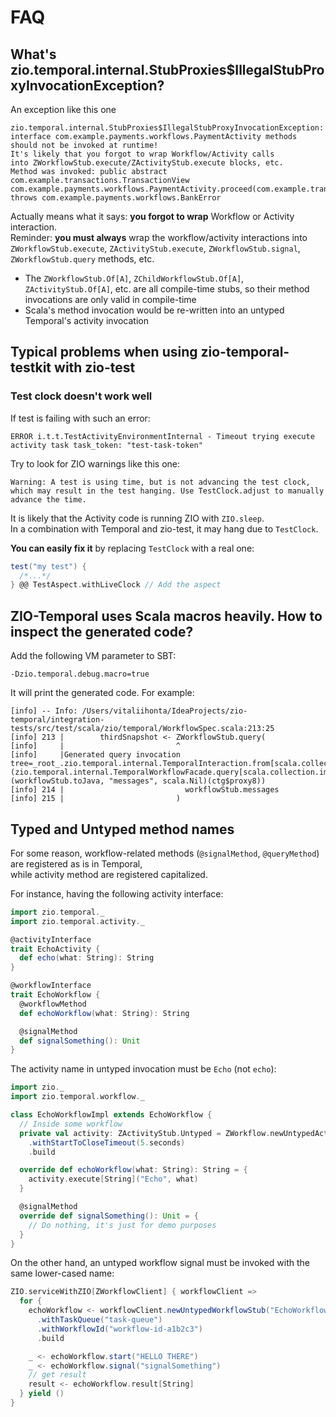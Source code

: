 # FAQ

<head>
  <meta charset="UTF-8" />
  <meta name="description" content="ZIO Temporal FAQ" />
  <meta name="keywords" content="ZIO Temporal FAQ, ZIO Temporal troubleshooting" />
</head>

## What's zio.temporal.internal.StubProxies$IllegalStubProxyInvocationException?

An exception like this one
```
zio.temporal.internal.StubProxies$IllegalStubProxyInvocationException: interface com.example.payments.workflows.PaymentActivity methods should not be invoked at runtime!
It's likely that you forgot to wrap Workflow/Activity calls
into ZWorkflowStub.execute/ZActivityStub.execute blocks, etc.
Method was invoked: public abstract com.example.transactions.TransactionView com.example.payments.workflows.PaymentActivity.proceed(com.example.transactions.ProceedTransactionCommand) throws com.example.payments.workflows.BankError
```
Actually means what it says: **you forgot to wrap** Workflow or Activity interaction.  
Reminder: **you must always** wrap the workflow/activity interactions into `ZWorkflowStub.execute`, `ZActivityStub.execute`, `ZWorkflowStub.signal`, `ZWorkflowStub.query` methods, etc.
- The `ZWorkflowStub.Of[A]`, `ZChildWorkflowStub.Of[A]`, `ZActivityStub.Of[A]`, etc. are all compile-time stubs, so their method invocations are only valid in compile-time
- Scala's method invocation would be re-written into an untyped Temporal's activity invocation


## Typical problems when using zio-temporal-testkit with zio-test

### Test clock doesn't work well

If test is failing with such an error:

```
ERROR i.t.t.TestActivityEnvironmentInternal - Timeout trying execute activity task task_token: "test-task-token"
```

Try to look for ZIO warnings like this one:

```
Warning: A test is using time, but is not advancing the test clock, which may result in the test hanging. Use TestClock.adjust to manually advance the time.
```

It is likely that the Activity code is running ZIO with `ZIO.sleep`.  
In a combination with Temporal and zio-test, it may hang due to `TestClock`.

**You can easily fix it** by replacing `TestClock` with a real one:

```scala
test("my test") {
  /*...*/
} @@ TestAspect.withLiveClock // Add the aspect
```

## ZIO-Temporal uses Scala macros heavily. How to inspect the generated code?

Add the following VM parameter to SBT:

```
-Dzio.temporal.debug.macro=true
```

It will print the generated code. For example:

```shell
[info] -- Info: /Users/vitaliihonta/IdeaProjects/zio-temporal/integration-tests/src/test/scala/zio/temporal/WorkflowSpec.scala:213:25 
[info] 213 |        thirdSnapshot <- ZWorkflowStub.query(
[info]     |                         ^
[info]     |Generated query invocation tree=_root_.zio.temporal.internal.TemporalInteraction.from[scala.collection.immutable.List[scala.Predef.String]](zio.temporal.internal.TemporalWorkflowFacade.query[scala.collection.immutable.List[scala.Predef.String]](workflowStub.toJava, "messages", scala.Nil)(ctg$proxy8))
[info] 214 |                           workflowStub.messages
[info] 215 |                         )
```

## Typed and Untyped method names

For some reason, workflow-related methods (`@signalMethod`, `@queryMethod`) are registered as is in
Temporal,  
while activity method are registered capitalized.

For instance, having the following activity interface:

```scala mdoc:silent
import zio.temporal._
import zio.temporal.activity._

@activityInterface
trait EchoActivity {
  def echo(what: String): String
}

@workflowInterface
trait EchoWorkflow {
  @workflowMethod
  def echoWorkflow(what: String): String

  @signalMethod
  def signalSomething(): Unit
}
```

The activity name in untyped invocation must be `Echo` (not `echo`):

```scala mdoc:silent
import zio._
import zio.temporal.workflow._

class EchoWorkflowImpl extends EchoWorkflow {
  // Inside some workflow
  private val activity: ZActivityStub.Untyped = ZWorkflow.newUntypedActivityStub
    .withStartToCloseTimeout(5.seconds)
    .build

  override def echoWorkflow(what: String): String = {
    activity.execute[String]("Echo", what)
  }

  @signalMethod
  override def signalSomething(): Unit = {
    // Do nothing, it's just for demo purposes
  }
}
```

On the other hand, an untyped workflow signal must be invoked with the same lower-cased name:

```scala mdoc:silent
ZIO.serviceWithZIO[ZWorkflowClient] { workflowClient =>
  for {
    echoWorkflow <- workflowClient.newUntypedWorkflowStub("EchoWorkflow")
      .withTaskQueue("task-queue")
      .withWorkflowId("workflow-id-a1b2c3")
      .build

    _ <- echoWorkflow.start("HELLO THERE")
    _ <- echoWorkflow.signal("signalSomething")
    // get result
    result <- echoWorkflow.result[String]
  } yield ()
}
```
